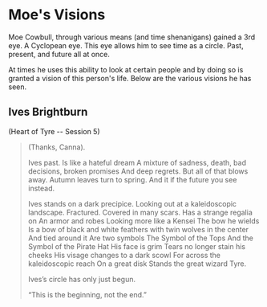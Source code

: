 # Moe's Visions
Moe Cowbull, through various means (and time shenanigans) gained a 3rd eye. A Cyclopean eye. This eye allows him to see time as a circle. Past, present, and future all at once.

At times he uses this ability to look at certain people and by doing so is granted a vision of this person's life. Below are the various visions he has seen.

## Ives Brightburn
(Heart of Tyre -- Session 5)

>(Thanks, Canna).
>
> Ives past.
Is like a hateful dream
A mixture of sadness, death, bad decisions, broken promises
And deep regrets.
But all of that blows away.
Autumn leaves turn to spring.
And it if the future you see instead.
>
> Ives stands on a dark precipice. Looking out at a kaleidoscopic landscape.
Fractured.
Covered in many scars.
Has a strange regalia on
An armor and robes
Looking more like a Kensei
The bow he wields
Is a bow of black and white feathers with twin wolves in the center
And tied around it
Are two symbols
The Symbol of the Tops
And the Symbol of the Pirate Hat
His face is grim
Tears no longer stain his cheeks
His visage changes to a dark scowl
For across the kaleidoscopic reach
On a great disk
Stands the great wizard Tyre.
>
> Ives’s circle has only just begun.
>
> “This is the beginning, not the end.”
